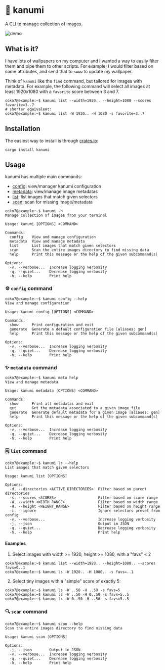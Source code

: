 # 🎨 kanumi

A CLI to manage collection of images.

![demo](https://github.com/user-attachments/assets/a0a83011-d028-400b-930e-f7f6826d4342)

## What is it?

I have lots of wallpapers on my computer and I wanted a way to easily filter them and pipe them to other scripts.
For example, I would filter based on some attributes, and send that to `swww` to update my wallpaper.

Think of `kanumi` like the `find` command, but tailored for images with metadata.
For example, the following command will select all images at least 1920x1080 with a `favorite` score between 3 and 7.
```console
coko7@example:~$ kanumi list --width=1920.. --height=1080 --scores favorite=3..7
# shorter equivalent:
coko7@example:~$ kanumi list -W 1920.. -H 1080 -s favorite=3..7
```

## Installation

The easiest way to install is through [crates.io](https://crates.io/crates/kanumi):
```console
cargo install kanumi
```

## Usage

kanumi has multiple main commands:
- [config](#config-command): view/manager kanumi configuration
- [metadata](#metadata-command): view/manage image metadatas
- [list](#list-command): list images that match given selectors
- [scan](#scan-command): scan for missing image/metadata

```console
coko7@example:~$ kanumi -h
Manage collection of images from your terminal

Usage: kanumi [OPTIONS] <COMMAND>

Commands:
  config    View and manage configuration
  metadata  View and manage metadata
  list      List images that match given selectors
  scan      Scan the entire images directory to find missing data
  help      Print this message or the help of the given subcommand(s)

Options:
  -v, --verbose...  Increase logging verbosity
  -q, --quiet...    Decrease logging verbosity
  -h, --help        Print help
```

### ⚙️ `config` command

```console
coko7@example:~$ kanumi config --help
View and manage configuration

Usage: kanumi config [OPTIONS] <COMMAND>

Commands:
  show      Print configuration and exit
  generate  Generate a default configuration file [aliases: gen]
  help      Print this message or the help of the given subcommand(s)

Options:
  -v, --verbose...  Increase logging verbosity
  -q, --quiet...    Decrease logging verbosity
  -h, --help        Print help
```

### ✨ `metadata` command

```console
coko7@example:~$ kanumi meta help
View and manage metadata

Usage: kanumi metadata [OPTIONS] <COMMAND>

Commands:
  show      Print all metadatas and exit
  get       Get the metadata associated to a given image file
  generate  Generate default metadata for a given image [aliases: gen]
  help      Print this message or the help of the given subcommand(s)

Options:
  -v, --verbose...  Increase logging verbosity
  -q, --quiet...    Decrease logging verbosity
  -h, --help        Print help
```

### 🗒️ `list` command

```console
coko7@example:~$ kanumi ls --help
List images that match given selectors

Usage: kanumi list [OPTIONS]

Options:
  -d, --directories <ACTIVE_DIRECTORIES>  Filter based on parent directories
  -s, --scores <SCORES>                   Filter based on score range
  -W, --width <WIDTH_RANGE>               Filter based on width range
  -H, --height <HEIGHT_RANGE>             Filter based on height range
  -i, --ignore                            Ignore selectors preset from config
  -v, --verbose...                        Increase logging verbosity
  -j, --json                              Output in JSON
  -q, --quiet...                          Decrease logging verbosity
  -h, --help                              Print help
```

#### Examples

1. Select images with width >= 1920, height >= 1080, with a "favs" < 2
```console
coko7@example:~$ kanumi list --width=1920.. --height=1080.. --scores favs=0..1
coko7@example:~$ kanumi ls -W 1920.. -H 1080.. -s favs=..1
```

2. Select tiny images with a "simple" score of exactly 5:
```console
coko7@example:~$ kanumi ls -W ..50 -H ..50 -s favs=5
coko7@example:~$ kanumi ls -W ..50 -H 0..50 -s favs=5..5
coko7@example:~$ kanumi ls -W 0..50 -H ..50 -s favs=5..5
```

### 🔍 `scan` command

```console
coko7@example:~$ kanumi scan --help
Scan the entire images directory to find missing data

Usage: kanumi scan [OPTIONS]

Options:
  -j, --json        Output in JSON
  -v, --verbose...  Increase logging verbosity
  -q, --quiet...    Decrease logging verbosity
  -h, --help        Print help
```
